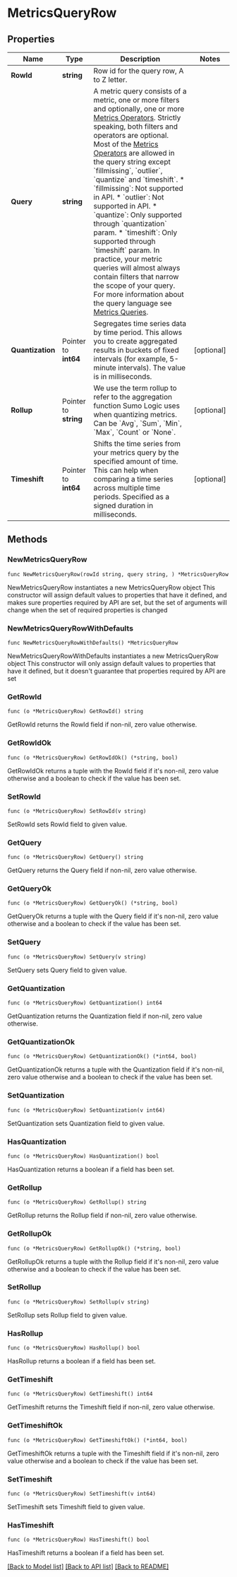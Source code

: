 # MetricsQueryRow

## Properties

Name | Type | Description | Notes
------------ | ------------- | ------------- | -------------
**RowId** | **string** | Row id for the query row, A to Z letter. | 
**Query** | **string** | A metric query consists of a metric, one or more filters and optionally, one or more [Metrics Operators](https://help.sumologic.com/?cid&#x3D;10144). Strictly speaking, both filters and operators are optional.  Most of the [Metrics Operators](https://help.sumologic.com/?cid&#x3D;10144) are allowed in the query string except &#x60;fillmissing&#x60;, &#x60;outlier&#x60;, &#x60;quantize&#x60; and &#x60;timeshift&#x60;.    * &#x60;fillmissing&#x60;: Not supported in API.   * &#x60;outlier&#x60;: Not supported in API.   * &#x60;quantize&#x60;: Only supported through &#x60;quantization&#x60; param.   * &#x60;timeshift&#x60;: Only supported through &#x60;timeshift&#x60; param.   In practice, your metric queries will almost always contain filters that narrow the scope of your query. For more information about the query language see [Metrics Queries](https://help.sumologic.com/?cid&#x3D;1079). | 
**Quantization** | Pointer to **int64** | Segregates time series data by time period. This allows you to create aggregated results in buckets of fixed intervals (for example, 5-minute intervals). The value is in milliseconds. | [optional] 
**Rollup** | Pointer to **string** | We use the term rollup to refer to the aggregation function Sumo Logic uses when quantizing metrics. Can be &#x60;Avg&#x60;, &#x60;Sum&#x60;, &#x60;Min&#x60;, &#x60;Max&#x60;, &#x60;Count&#x60; or &#x60;None&#x60;. | [optional] 
**Timeshift** | Pointer to **int64** | Shifts the time series from your metrics query by the specified amount of time. This can help when comparing a time series across multiple time periods. Specified as a signed duration in milliseconds. | [optional] 

## Methods

### NewMetricsQueryRow

`func NewMetricsQueryRow(rowId string, query string, ) *MetricsQueryRow`

NewMetricsQueryRow instantiates a new MetricsQueryRow object
This constructor will assign default values to properties that have it defined,
and makes sure properties required by API are set, but the set of arguments
will change when the set of required properties is changed

### NewMetricsQueryRowWithDefaults

`func NewMetricsQueryRowWithDefaults() *MetricsQueryRow`

NewMetricsQueryRowWithDefaults instantiates a new MetricsQueryRow object
This constructor will only assign default values to properties that have it defined,
but it doesn't guarantee that properties required by API are set

### GetRowId

`func (o *MetricsQueryRow) GetRowId() string`

GetRowId returns the RowId field if non-nil, zero value otherwise.

### GetRowIdOk

`func (o *MetricsQueryRow) GetRowIdOk() (*string, bool)`

GetRowIdOk returns a tuple with the RowId field if it's non-nil, zero value otherwise
and a boolean to check if the value has been set.

### SetRowId

`func (o *MetricsQueryRow) SetRowId(v string)`

SetRowId sets RowId field to given value.


### GetQuery

`func (o *MetricsQueryRow) GetQuery() string`

GetQuery returns the Query field if non-nil, zero value otherwise.

### GetQueryOk

`func (o *MetricsQueryRow) GetQueryOk() (*string, bool)`

GetQueryOk returns a tuple with the Query field if it's non-nil, zero value otherwise
and a boolean to check if the value has been set.

### SetQuery

`func (o *MetricsQueryRow) SetQuery(v string)`

SetQuery sets Query field to given value.


### GetQuantization

`func (o *MetricsQueryRow) GetQuantization() int64`

GetQuantization returns the Quantization field if non-nil, zero value otherwise.

### GetQuantizationOk

`func (o *MetricsQueryRow) GetQuantizationOk() (*int64, bool)`

GetQuantizationOk returns a tuple with the Quantization field if it's non-nil, zero value otherwise
and a boolean to check if the value has been set.

### SetQuantization

`func (o *MetricsQueryRow) SetQuantization(v int64)`

SetQuantization sets Quantization field to given value.

### HasQuantization

`func (o *MetricsQueryRow) HasQuantization() bool`

HasQuantization returns a boolean if a field has been set.

### GetRollup

`func (o *MetricsQueryRow) GetRollup() string`

GetRollup returns the Rollup field if non-nil, zero value otherwise.

### GetRollupOk

`func (o *MetricsQueryRow) GetRollupOk() (*string, bool)`

GetRollupOk returns a tuple with the Rollup field if it's non-nil, zero value otherwise
and a boolean to check if the value has been set.

### SetRollup

`func (o *MetricsQueryRow) SetRollup(v string)`

SetRollup sets Rollup field to given value.

### HasRollup

`func (o *MetricsQueryRow) HasRollup() bool`

HasRollup returns a boolean if a field has been set.

### GetTimeshift

`func (o *MetricsQueryRow) GetTimeshift() int64`

GetTimeshift returns the Timeshift field if non-nil, zero value otherwise.

### GetTimeshiftOk

`func (o *MetricsQueryRow) GetTimeshiftOk() (*int64, bool)`

GetTimeshiftOk returns a tuple with the Timeshift field if it's non-nil, zero value otherwise
and a boolean to check if the value has been set.

### SetTimeshift

`func (o *MetricsQueryRow) SetTimeshift(v int64)`

SetTimeshift sets Timeshift field to given value.

### HasTimeshift

`func (o *MetricsQueryRow) HasTimeshift() bool`

HasTimeshift returns a boolean if a field has been set.


[[Back to Model list]](../README.md#documentation-for-models) [[Back to API list]](../README.md#documentation-for-api-endpoints) [[Back to README]](../README.md)


